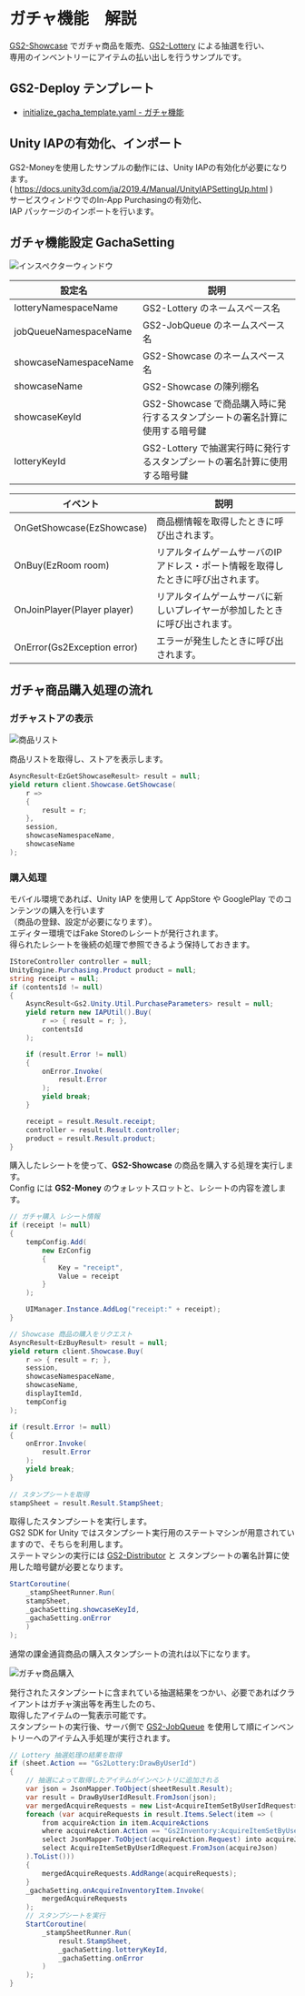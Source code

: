 # ガチャ機能　解説

[GS2-Showcase](https://app.gs2.io/docs/index.html#gs2-showcase) でガチャ商品を販売、[GS2-Lottery](https://app.gs2.io/docs/index.html#gs2-lottery) による抽選を行い、  
専用のインベントリーにアイテムの払い出しを行うサンプルです。

## GS2-Deploy テンプレート

- [initialize_gacha_template.yaml - ガチャ機能](../Templates/initialize_gacha_template.yaml)

## Unity IAPの有効化、インポート

GS2-Moneyを使用したサンプルの動作には、Unity IAPの有効化が必要になります。  
( https://docs.unity3d.com/ja/2019.4/Manual/UnityIAPSettingUp.html )  
サービスウィンドウでのIn-App Purchasingの有効化、  
IAP パッケージのインポートを行います。

## ガチャ機能設定 GachaSetting

![インスペクターウィンドウ](Gacha.png)

| 設定名 | 説明 |
|---|---|
| lotteryNamespaceName | GS2-Lottery のネームスペース名 |
| jobQueueNamespaceName | GS2-JobQueue のネームスペース名 |
| showcaseNamespaceName | GS2-Showcase のネームスペース名 |
| showcaseName | GS2-Showcase の陳列棚名 |
| showcaseKeyId | GS2-Showcase で商品購入時に発行するスタンプシートの署名計算に使用する暗号鍵 |
| lotteryKeyId | GS2-Lottery で抽選実行時に発行するスタンプシートの署名計算に使用する暗号鍵 |

| イベント | 説明 |
|---|---|
| OnGetShowcase(EzShowcase) | 商品棚情報を取得したときに呼び出されます。 |
| OnBuy(EzRoom room) | リアルタイムゲームサーバのIPアドレス・ポート情報を取得したときに呼び出されます。 |
| OnJoinPlayer(Player player) | リアルタイムゲームサーバに新しいプレイヤーが参加したときに呼び出されます。 |
| OnError(Gs2Exception error) | エラーが発生したときに呼び出されます。 |

## ガチャ商品購入処理の流れ

### ガチャストアの表示

![商品リスト](GachaList.png)

商品リストを取得し、ストアを表示します。
```c#
AsyncResult<EzGetShowcaseResult> result = null;
yield return client.Showcase.GetShowcase(
    r =>
    {
        result = r;
    },
    session,
    showcaseNamespaceName,
    showcaseName
);
```

### 購入処理

モバイル環境であれば、Unity IAP を使用して AppStore や GooglePlay でのコンテンツの購入を行います  
（商品の登録、設定が必要になります）。  
エディター環境ではFake Storeのレシートが発行されます。  
得られたレシートを後続の処理で参照できるよう保持しておきます。
```c#
IStoreController controller = null;
UnityEngine.Purchasing.Product product = null;
string receipt = null;
if (contentsId != null)
{
    AsyncResult<Gs2.Unity.Util.PurchaseParameters> result = null;
    yield return new IAPUtil().Buy(
        r => { result = r; },
        contentsId
    );

    if (result.Error != null)
    {
        onError.Invoke(
            result.Error
        );
        yield break;
    }

    receipt = result.Result.receipt;
    controller = result.Result.controller;
    product = result.Result.product;
}
```

購入したレシートを使って、__GS2-Showcase__ の商品を購入する処理を実行します。  
Config には __GS2-Money__ のウォレットスロットと、レシートの内容を渡します。
```c#
// ガチャ購入 レシート情報
if (receipt != null)
{
    tempConfig.Add(
        new EzConfig
        {
            Key = "receipt", 
            Value = receipt
        }
    );

    UIManager.Instance.AddLog("receipt:" + receipt);
}
```

```c#
// Showcase 商品の購入をリクエスト
AsyncResult<EzBuyResult> result = null;
yield return client.Showcase.Buy(
    r => { result = r; },
    session,
    showcaseNamespaceName,
    showcaseName,
    displayItemId,
    tempConfig
);

if (result.Error != null)
{
    onError.Invoke(
        result.Error
    );
    yield break;
}
                
// スタンプシートを取得
stampSheet = result.Result.StampSheet;
```
取得したスタンプシートを実行します。  
GS2 SDK for Unity ではスタンプシート実行用のステートマシンが用意されていますので、そちらを利用します。  
ステートマシンの実行には [GS2-Distributor](https://app.gs2.io/docs/index.html#gs2-distributor) と スタンプシートの署名計算に使用した暗号鍵が必要となります。

```c#
StartCoroutine(
    _stampSheetRunner.Run(
    stampSheet,
    _gachaSetting.showcaseKeyId,
    _gachaSetting.onError
    )
);
```

通常の課金通貨商品の購入スタンプシートの流れは以下になります。

![ガチャ商品購入](GachaStore.png)

発行されたスタンプシートに含まれている抽選結果をつかい、必要であればクライアントはガチャ演出等を再生したのち、  
取得したアイテムの一覧表示可能です。  
スタンプシートの実行後、サーバ側で [GS2-JobQueue](https://app.gs2.io/docs/index.html#gs2-jobqueue) を使用して順にインベントリーへのアイテム入手処理が実行されます。

```c#
// Lottery 抽選処理の結果を取得
if (sheet.Action == "Gs2Lottery:DrawByUserId")
{
    // 抽選によって取得したアイテムがインベントリに追加される
    var json = JsonMapper.ToObject(sheetResult.Result);
    var result = DrawByUserIdResult.FromJson(json);
    var mergedAcquireRequests = new List<AcquireItemSetByUserIdRequest>();
    foreach (var acquireRequests in result.Items.Select(item => (
        from acquireAction in item.AcquireActions 
        where acquireAction.Action == "Gs2Inventory:AcquireItemSetByUserId" 
        select JsonMapper.ToObject(acquireAction.Request) into acquireJson 
        select AcquireItemSetByUserIdRequest.FromJson(acquireJson)
    ).ToList()))
    {
        mergedAcquireRequests.AddRange(acquireRequests);
    }
    _gachaSetting.onAcquireInventoryItem.Invoke(
        mergedAcquireRequests
    );
    // スタンプシートを実行
    StartCoroutine(
        _stampSheetRunner.Run(
            result.StampSheet,
            _gachaSetting.lotteryKeyId,
            _gachaSetting.onError
        )
    );
}
```